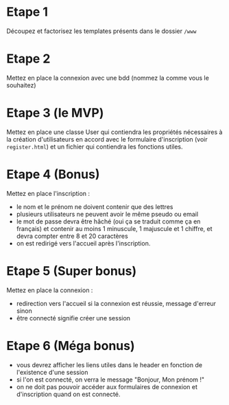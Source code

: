 # Etape 1
Découpez et factorisez les templates présents dans le dossier `/www`

# Etape 2
Mettez en place la connexion avec une bdd (nommez la comme vous le souhaitez)

# Etape 3 (le MVP)
Mettez en place une classe User qui contiendra les propriétés nécessaires à la création d'utilisateurs en accord avec le formulaire d'inscription (voir `register.html`) et un fichier qui contiendra les fonctions utiles.

# Etape 4 (Bonus)
Mettez en place l'inscription :
- le nom et le prénom ne doivent contenir que des lettres
- plusieurs utilisateurs ne peuvent avoir le même pseudo ou email
- le mot de passe devra être hâché (oui ça se traduit comme ça en français) et contenir au moins 1 minuscule, 1 majuscule et 1 chiffre, et devra compter entre 8 et 20 caractères
- on est redirigé vers l'accueil après l'inscription.

# Etape 5 (Super bonus)
Mettez en place la connexion :
- redirection vers l'accueil si la connexion est réussie, message d'erreur sinon
- être connecté signifie créer une session

# Etape 6 (Méga bonus)
- vous devrez afficher les liens utiles dans le header en fonction de l'existence d'une session
- si l'on est connecté, on verra le message "Bonjour, Mon prénom !"
- on ne doit pas pouvoir accéder aux formulaires de connexion et d'inscription quand on est connecté.
